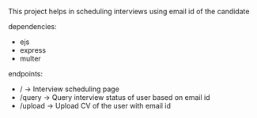 This project helps in scheduling interviews using email id of the candidate

dependencies:
- ejs
- express
- multer

endpoints:
- /       -> Interview scheduling page
- /query  -> Query interview status of user based on email id
- /upload -> Upload CV of the user with email id
